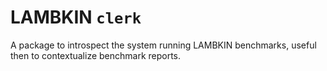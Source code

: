 # LAMBKIN `clerk`

A package to introspect the system running LAMBKIN benchmarks, useful then to contextualize benchmark reports.
